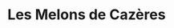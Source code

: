 ---
title: "Les Melons de Cazères"
url: /cazeres-sur-ladour/les-melons-de-cazeres/
shop: Hofladen
---